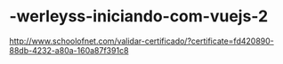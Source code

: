 # -werleyss-iniciando-com-vuejs-2

http://www.schoolofnet.com/validar-certificado/?certificate=fd420890-88db-4232-a80a-160a87f391c8
